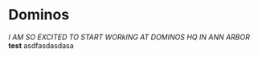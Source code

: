 Dominos
============

*I AM SO EXCITED TO START WORkING AT DOMINOS HQ IN ANN ARBOR*
**test**
asdfasdasdasa